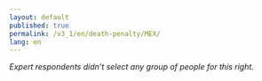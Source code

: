 ```yaml
---
layout: default
published: true
permalink: /v3_1/en/death-penalty/MEX/
lang: en
---
```

_Expert respondents didn’t select any group of people for this right._
